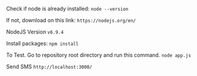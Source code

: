Check if node is already installed:
	```
        node --version
    ```

If not, download on this link:
	```
        https://nodejs.org/en/ 
    ```

NodeJS Version
	```
        v6.9.4
    ```

Install packages:
	```
		npm install
	```

To Test. Go to repository root directory and run this command.
    ```
        node app.js
    ```

Send SMS
	```
        http://localhost:3000/
    ```